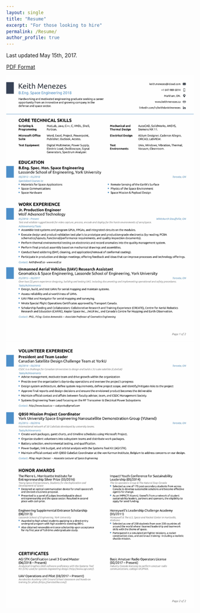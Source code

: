 ```yaml
---
layout: single
title: "Resume"
excerpt: "For those looking to hire"
permalink: /Resume/
author_profile: true
---
```

Last updated May 15th, 2017.

[PDF Format](/assets/docs/Keith-Menezes-Resume-14-07-2018.pdf)

![Resume1](/assets/images/Keith-Menezes-Resume-14-07-2018-1.jpg)
![Resume2](/assets/images/Keith-Menezes-Resume-14-07-2018-2.jpg)
